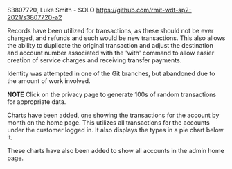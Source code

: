 S3807720, Luke Smith - SOLO
https://github.com/rmit-wdt-sp2-2021/s3807720-a2 

Records have been utilized for transactions, as these should not be ever changed, and refunds and such would 
be new transactions. This also allows the ability to duplicate the 
original transaction and adjust the destination and account number associated with the 'with' command
to allow easier creation of service charges and receiving transfer payments.

Identity was attempted in one of the Git branches, but abandoned due to the amount of work involved.

**NOTE** Click on the privacy page to generate 100s of random transactions for appropriate data.

Charts have been added, one showing the transactions for the account by month on the home page. This utilizes all
transactions for the accounts under the customer logged in. It also displays the types in a pie chart below it.

These charts have also been added to show all accounts in the admin home page.